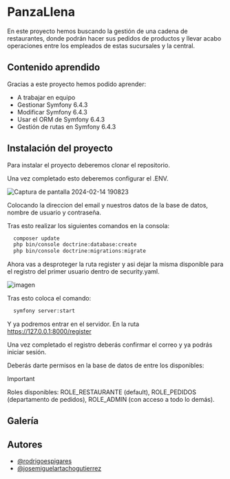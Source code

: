 
# PanzaLlena

En este proyecto hemos buscando la gestión de una cadena de restaurantes, donde podrán hacer sus pedidos de productos y llevar acabo operaciones entre los empleados de estas sucursales y la central.




## Contenido aprendido
Gracias a este proyecto hemos podido aprender:

- A trabajar en equipo
- Gestionar Symfony 6.4.3
- Modificar Symfony 6.4.3
- Usar el ORM de Symfony 6.4.3
- Gestión de rutas en Symfony 6.4.3



## Instalación del proyecto

Para instalar el proyecto deberemos clonar el repositorio.

Una vez completado esto deberemos configurar el .ENV.

![Captura de pantalla 2024-02-14 190823](https://github.com/rodrigoespigares/restauranteSF/assets/94736646/b4cbbbf7-98e3-435c-a4d9-bb20564fbf80)

Colocando la direccion del email y nuestros datos de la base de datos, nombre de usuario y contraseña.

Tras esto realizar los siguientes comandos en la consola:

```bash
  composer update
  php bin/console doctrine:database:create
  php bin/console doctrine:migrations:migrate
```

Ahora vas a desproteger la ruta register y asi dejar la misma disponible para el registro del primer usuario dentro de security.yaml.

![imagen](https://github.com/rodrigoespigares/restauranteSF/assets/94736646/2631fe69-0efc-4a0f-896e-7701848e9100)

Tras esto coloca el comando:

```bash
  symfony server:start
```
Y ya podremos entrar en el servidor. En la ruta https://127.0.0.1:8000/register

Una vez completado el registro deberás confirmar el correo y ya podrás iniciar sesión.

Deberás darte permisos en la base de datos de entre los disponibles:

>[!IMPORTANT]
> Roles disponibles: ROLE_RESTAURANTE (default), ROLE_PEDIDOS (departamento de pedidos), ROLE_ADMIN (con acceso a todo lo demás).


## Galería




## Autores

- [@rodrigoespigares](https://www.github.com/rodrigoespigares)
- [@josemiguelartachogutierrez](https://github.com/JoseMiguelArtachoGutierrez)
